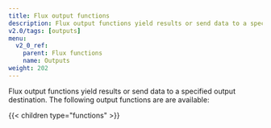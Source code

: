 ```yaml
---
title: Flux output functions
description: Flux output functions yield results or send data to a specified output destination.
v2.0/tags: [outputs]
menu:
  v2_0_ref:
    parent: Flux functions
    name: Outputs
weight: 202
---
```


Flux output functions yield results or send data to a specified output destination.
The following output functions are are available:

{{< children type="functions" >}}
